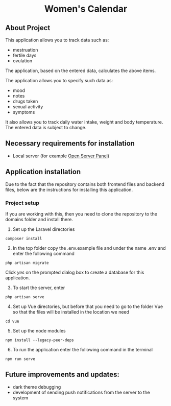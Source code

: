 <h1 align="center">Women's Calendar</h1>

## About Project

This application allows you to track data such as:
- mestruation
- fertile days
- ovulation

The application, based on the entered data, calculates the above items.

The application allows you to specify such data as:
- mood
- notes
- drugs taken
- sexual activity
- symptoms
  
It also allows you to track daily water intake, weight and body temperature.
The entered data is subject to change.


## Necessary requirements for installation
- Local server (for example <a href="https://ospanel.io/">Open Server Panel</a>)


## Application installation

Due to the fact that the repository contains both frontend files and backend files, below are the instructions for installing this application.

### Project setup

If you are working with this, then you need to clone the repository to the domains folder and install there.

1. Set up the Laravel directories
```
composer install
```
2. In the top folder copy the .env.example file and under the name .env and enter the following command
```
php artisan migrate
```
Click *yes* on the prompted dialog box to create a database for this application.

3. To start the server, enter 
```
php artisan serve
```
4. Set up Vue directories, but before that you need to go to the folder Vue so that the files will be installed in the location we need
```
cd vue
```
5. Set up the node modules
```
npm install --legacy-peer-deps
```
6. To run the application enter the following command in the terminal
```
npm run serve
```

## Future improvements and updates:
- dark theme debugging
- development of sending push notifications from the server to the system
